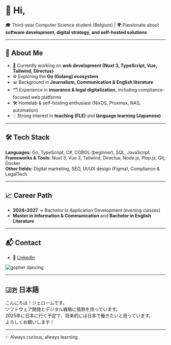 # 👋 Hi, 

🎓 Third-year Computer Science student (Belgium) | 
🌍 Passionate about **software development, digital strategy, and self-hosted solutions**  

---

## 🚀 About Me
- 🎯 Currently working on **web development (Nuxt 3, TypeScript, Vue, Tailwind, Directus)**  
- ⚙️ Exploring the **Go (Golang) ecosystem** 
- 📊 Background in **Journalism, Communication & English literature**  
- 🗂 Experience in **insurance & legal digitalization**, including compliance-focused web platforms  
- 🛠 Homelab & self-hosting enthusiast (NixOS, Proxmox, NAS, automation)  
- 💡 Strong interest in **teaching (FLE)** and **language learning (Japanese)**  

---

## 🛠 Tech Stack
**Languages:** Go, TypeScript, C#, COBOL (beginner), SQL, JavaScript  
**Frameworks & Tools:** Nuxt 3, Vue 3, Tailwind, Directus, Node.js, Plop.js, Git, Docker  
**Other fields:** Digital marketing, SEO, UI/UX design (Figma), Compliance & LegalTech  

---

## 📈 Career Path
- **2024–2027** → Bachelor in Application Development (evening classes)  
- **Master in Information & Communication** and **Bachelor in English Literature**  

---

## 📬 Contact
- 💼 [LinkedIn]([https://linkedin.com/in/your-profile](https://www.linkedin.com/in/j%C3%A9r%C3%B4me-guisse/))  


![gopher dancing](https://media.giphy.com/media/26AHONQ79FdWZhAI0/giphy.gif)

---

## 🇯🇵 日本語
こんにちは！ジェロームです。  
ソフトウェア開発とデジタル戦略に情熱を持っています。  
2025年に日本に行く予定で、将来的には日本で働きたいと思っています。  
よろしくお願いします！  

---

✨ Always curious, always learning.  
